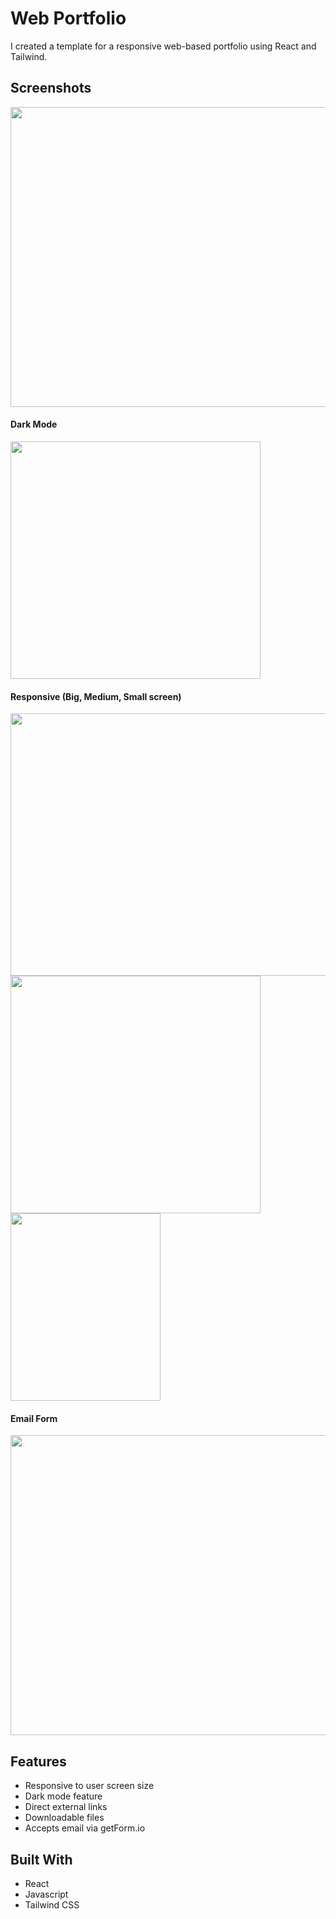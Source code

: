 # Web Portfolio 
I created a template for a responsive web-based portfolio using React and Tailwind.

## Screenshots
<img src="https://user-images.githubusercontent.com/74132431/219793322-fd588546-5758-47f4-becc-c101f01a2735.png" width="840" height="480">

#### Dark Mode
<img src="https://user-images.githubusercontent.com/74132431/219794230-ebdaf017-8768-4f07-910a-0cb39885b357.png" width="400" height="380">

#### Responsive (Big, Medium, Small screen)
<img src="https://user-images.githubusercontent.com/74132431/219793789-89b7d414-2c51-4b86-afc5-26a8e3fd0a8e.png" width="640" height="420">
<img src="https://user-images.githubusercontent.com/74132431/219793710-72ab9a72-4d43-4e6a-9cce-b2f6e9c85704.png" width="400" height="380">
<img src="https://user-images.githubusercontent.com/74132431/219794472-6f06557b-584e-4dd0-bedb-2f97c678d627.png" width="240" height="300">

#### Email Form
<img src="https://user-images.githubusercontent.com/74132431/219793548-2d973c9d-eb97-4946-8669-269a3553d7d5.png" width="540" height="480">



## Features
- Responsive to user screen size
- Dark mode feature
- Direct external links
- Downloadable files
- Accepts email via getForm.io

## Built With
- React
- Javascript
- Tailwind CSS
